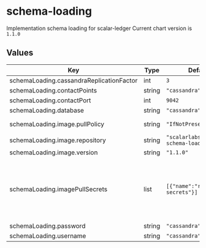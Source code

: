 # schema-loading

Implementation schema loading for scalar-ledger
Current chart version is `1.1.0`

## Values

| Key | Type | Default | Description |
|-----|------|---------|-------------|
| schemaLoading.cassandraReplicationFactor | int | `3` |  |
| schemaLoading.contactPoints | string | `"cassandra"` |  |
| schemaLoading.contactPort | int | `9042` |  |
| schemaLoading.database | string | `"cassandra"` |  |
| schemaLoading.image.pullPolicy | string | `"IfNotPresent"` | Specify a imagePullPolicy |
| schemaLoading.image.repository | string | `"scalarlabs/scalardl-schema-loader"` | Docker image |
| schemaLoading.image.version | string | `"1.1.0"` |  |
| schemaLoading.imagePullSecrets | list | `[{"name":"reg-docker-secrets"}]` | Optionally specify an array of imagePullSecrets. Secrets must be manually created in the namespace. |
| schemaLoading.password | string | `"cassandra"` |  |
| schemaLoading.username | string | `"cassandra"` |  |
